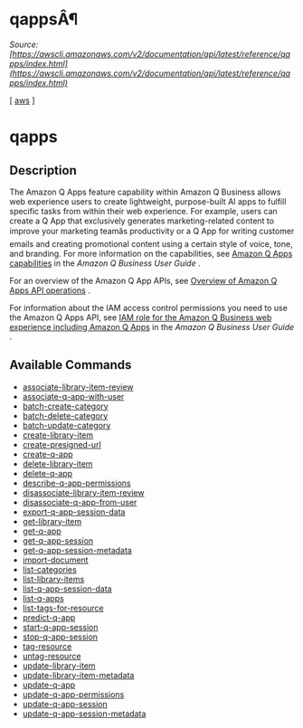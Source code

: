 # qappsÂ¶

*Source: [https://awscli.amazonaws.com/v2/documentation/api/latest/reference/qapps/index.html](https://awscli.amazonaws.com/v2/documentation/api/latest/reference/qapps/index.html)*

[ [aws](https://awscli.amazonaws.com/v2/documentation/api/latest/reference/index.html#cli-aws) ]

# qapps

## Description

The Amazon Q Apps feature capability within Amazon Q Business allows web experience users to create lightweight, purpose-built AI apps to fulfill specific tasks from within their web experience. For example, users can create a Q App that exclusively generates marketing-related content to improve your marketing teamâs productivity or a Q App for writing customer emails and creating promotional content using a certain style of voice, tone, and branding. For more information on the capabilities, see [Amazon Q Apps capabilities](https://docs.aws.amazon.com/amazonq/latest/qbusiness-ug/deploy-experience-iam-role.html#q-apps-actions) in the *Amazon Q Business User Guide* .

For an overview of the Amazon Q App APIs, see [Overview of Amazon Q Apps API operations](https://docs.aws.amazon.com/amazonq/latest/api-reference/API_Operations_QApps.html) .

For information about the IAM access control permissions you need to use the Amazon Q Apps API, see [IAM role for the Amazon Q Business web experience including Amazon Q Apps](https://docs.aws.amazon.com/amazonq/latest/qbusiness-ug/deploy-experience-iam-role.html) in the *Amazon Q Business User Guide* .

## Available Commands

- [associate-library-item-review](https://awscli.amazonaws.com/v2/documentation/api/latest/reference/qapps/associate-library-item-review.html)
- [associate-q-app-with-user](https://awscli.amazonaws.com/v2/documentation/api/latest/reference/qapps/associate-q-app-with-user.html)
- [batch-create-category](https://awscli.amazonaws.com/v2/documentation/api/latest/reference/qapps/batch-create-category.html)
- [batch-delete-category](https://awscli.amazonaws.com/v2/documentation/api/latest/reference/qapps/batch-delete-category.html)
- [batch-update-category](https://awscli.amazonaws.com/v2/documentation/api/latest/reference/qapps/batch-update-category.html)
- [create-library-item](https://awscli.amazonaws.com/v2/documentation/api/latest/reference/qapps/create-library-item.html)
- [create-presigned-url](https://awscli.amazonaws.com/v2/documentation/api/latest/reference/qapps/create-presigned-url.html)
- [create-q-app](https://awscli.amazonaws.com/v2/documentation/api/latest/reference/qapps/create-q-app.html)
- [delete-library-item](https://awscli.amazonaws.com/v2/documentation/api/latest/reference/qapps/delete-library-item.html)
- [delete-q-app](https://awscli.amazonaws.com/v2/documentation/api/latest/reference/qapps/delete-q-app.html)
- [describe-q-app-permissions](https://awscli.amazonaws.com/v2/documentation/api/latest/reference/qapps/describe-q-app-permissions.html)
- [disassociate-library-item-review](https://awscli.amazonaws.com/v2/documentation/api/latest/reference/qapps/disassociate-library-item-review.html)
- [disassociate-q-app-from-user](https://awscli.amazonaws.com/v2/documentation/api/latest/reference/qapps/disassociate-q-app-from-user.html)
- [export-q-app-session-data](https://awscli.amazonaws.com/v2/documentation/api/latest/reference/qapps/export-q-app-session-data.html)
- [get-library-item](https://awscli.amazonaws.com/v2/documentation/api/latest/reference/qapps/get-library-item.html)
- [get-q-app](https://awscli.amazonaws.com/v2/documentation/api/latest/reference/qapps/get-q-app.html)
- [get-q-app-session](https://awscli.amazonaws.com/v2/documentation/api/latest/reference/qapps/get-q-app-session.html)
- [get-q-app-session-metadata](https://awscli.amazonaws.com/v2/documentation/api/latest/reference/qapps/get-q-app-session-metadata.html)
- [import-document](https://awscli.amazonaws.com/v2/documentation/api/latest/reference/qapps/import-document.html)
- [list-categories](https://awscli.amazonaws.com/v2/documentation/api/latest/reference/qapps/list-categories.html)
- [list-library-items](https://awscli.amazonaws.com/v2/documentation/api/latest/reference/qapps/list-library-items.html)
- [list-q-app-session-data](https://awscli.amazonaws.com/v2/documentation/api/latest/reference/qapps/list-q-app-session-data.html)
- [list-q-apps](https://awscli.amazonaws.com/v2/documentation/api/latest/reference/qapps/list-q-apps.html)
- [list-tags-for-resource](https://awscli.amazonaws.com/v2/documentation/api/latest/reference/qapps/list-tags-for-resource.html)
- [predict-q-app](https://awscli.amazonaws.com/v2/documentation/api/latest/reference/qapps/predict-q-app.html)
- [start-q-app-session](https://awscli.amazonaws.com/v2/documentation/api/latest/reference/qapps/start-q-app-session.html)
- [stop-q-app-session](https://awscli.amazonaws.com/v2/documentation/api/latest/reference/qapps/stop-q-app-session.html)
- [tag-resource](https://awscli.amazonaws.com/v2/documentation/api/latest/reference/qapps/tag-resource.html)
- [untag-resource](https://awscli.amazonaws.com/v2/documentation/api/latest/reference/qapps/untag-resource.html)
- [update-library-item](https://awscli.amazonaws.com/v2/documentation/api/latest/reference/qapps/update-library-item.html)
- [update-library-item-metadata](https://awscli.amazonaws.com/v2/documentation/api/latest/reference/qapps/update-library-item-metadata.html)
- [update-q-app](https://awscli.amazonaws.com/v2/documentation/api/latest/reference/qapps/update-q-app.html)
- [update-q-app-permissions](https://awscli.amazonaws.com/v2/documentation/api/latest/reference/qapps/update-q-app-permissions.html)
- [update-q-app-session](https://awscli.amazonaws.com/v2/documentation/api/latest/reference/qapps/update-q-app-session.html)
- [update-q-app-session-metadata](https://awscli.amazonaws.com/v2/documentation/api/latest/reference/qapps/update-q-app-session-metadata.html)